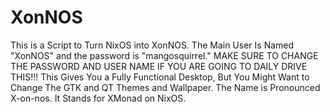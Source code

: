 # XonNOS
This is a Script to Turn NixOS into XonNOS.
The Main User Is Named "XonNOS" and the password is "mangosquirrel."
MAKE SURE TO CHANGE THE PASSWORD AND USER NAME IF YOU ARE GOING TO DAILY DRIVE THIS!!!
This Gives You a Fully Functional Desktop, But You Might Want to Change The GTK and QT Themes and Wallpaper. 
The Name is Pronounced X-on-nos.
It Stands for XMonad on NixOS.
